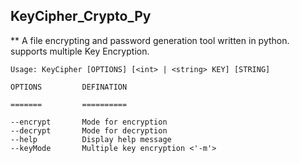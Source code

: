 ## KeyCipher_Crypto_Py
** A file encrypting and password generation tool written in python.
  supports multiple Key Encryption.


``` 
Usage: KeyCipher [OPTIONS] [<int> | <string> KEY] [STRING]

OPTIONS         DEFINATION

=======         ==========

--encrypt       Mode for encryption
--decrypt       Mode for decryption
--help          Display help message
--keyMode       Multiple key encryption <'-m'>
```
